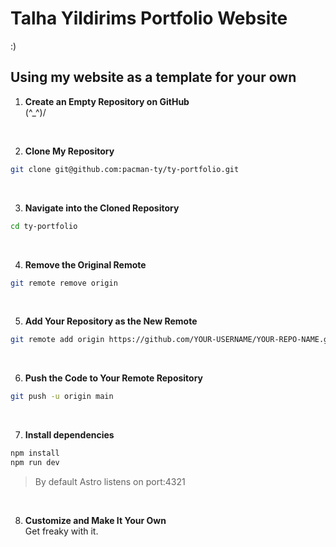 # Talha Yildirims Portfolio Website
\:\)

## Using my website as a template for your own 

1. **Create an Empty Repository on GitHub** \
(^_^)/
<br>

2. **Clone My Repository**  
```bash 
git clone git@github.com:pacman-ty/ty-portfolio.git
```
<br>

3. **Navigate into the Cloned Repository**
```bash 
cd ty-portfolio
```
<br>

4. **Remove the Original Remote**
```bash
git remote remove origin
```
<br>

5. **Add Your Repository as the New Remote**
```bash
git remote add origin https://github.com/YOUR-USERNAME/YOUR-REPO-NAME.git
```
<br>

6. **Push the Code to Your Remote Repository**
```bash
git push -u origin main
```
<br>

7. **Install dependencies** 
```bash
npm install
npm run dev
```
> By default Astro listens on port:4321 
<br>

8. **Customize and Make It Your Own** \
Get freaky with it.
